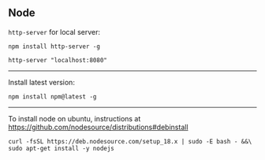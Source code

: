 ## Node

`http-server` for local server:

```
npm install http-server -g

http-server "localhost:8080"
```

---

Install latest version:

```
npm install npm@latest -g
```

---

To install node on ubuntu, instructions at
<https://github.com/nodesource/distributions#debinstall>

```
curl -fsSL https://deb.nodesource.com/setup_18.x | sudo -E bash - &&\
sudo apt-get install -y nodejs
```
